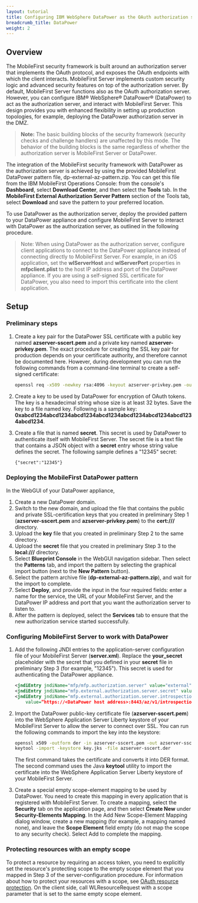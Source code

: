 ```yaml
---
layout: tutorial
title: Configuring IBM WebSphere DataPower as the OAuth authorization server
breadcrumb_title: DataPower
weight: 2
---
```

<!-- NLS_CHARSET=UTF-8 -->
## Overview
The MobileFirst security framework is built around an authorization server that implements the OAuth protocol, and exposes the OAuth endpoints with which the client interacts. MobileFirst Server implements custom security logic and advanced security features on top of the authorization server. By default, MobileFirst Server functions also as the OAuth authorization server. However, you can configure IBM® WebSphere® DataPower® (DataPower) to act as the authorization server, and interact with MobileFirst Server. This design provides you with enhanced flexibility in setting up production topologies, for example, deploying the DataPower authorization server in the DMZ.

> **Note:** The basic building blocks of the security framework (security checks and challenge handlers) are unaffected by this mode. The behavior of the building blocks is the same regardless of whether the authorization server is MobileFirst Server or DataPower.

The integration of the MobileFirst security framework with DataPower as the authorization server is achieved by using the provided MobileFirst DataPower pattern file, dp-external-az-pattern.zip. You can get this file from the IBM MobileFirst Operations Console: from the console's **Dashboard**, select **Download Center**, and then select the **Tools** tab. In the **MobileFirst External Authorization Server Pattern** section of the Tools tab, select **Download** and save the pattern to your preferred location.

To use DataPower as the authorization server, deploy the provided pattern to your DataPower appliance and configure MobileFirst Server to interact with DataPower as the authorization server, as outlined in the following procedure.

> Note: When using DataPower as the authorization server, configure client applications to connect to the DataPower appliance instead of connecting directly to MobileFirst Server. For example, in an iOS application, set the **wlServerHost** and **wlServerPort** properties in **mfpclient.plist** to the host IP address and port of the DataPower appliance. If you are using a self-signed SSL certificate for DataPower, you also need to import this certificate into the client application.

## Setup
### Preliminary steps
1. Create a key pair for the DataPower SSL certificate with a public key named **azserver-sscert.pem** and a private key named **azserver-privkey.pem**. The exact procedure for creating the SSL key pair for production depends on your certificate authority, and therefore cannot be documented here. However, during development you can run the following commands from a command-line terminal to create a self-signed certificate:

    ```bash
    openssl req -x509 -newkey rsa:4096 -keyout azserver-privkey.pem -out azserver-sscert.pem -days 365 -nodes
    ```
    
2. Create a key to be used by DataPower for encryption of OAuth tokens. The key is a hexadecimal string whose size is at least 32 bytes. Save the key to a file named key. Following is a sample key: **0xabcd1234abcd1234abcd1234abcd1234abcd1234abcd1234abcd1234abcd1234**.

3. Create a file that is named **secret**. This secret is used by DataPower to authenticate itself with MobileFirst Server. The secret file is a text file that contains a JSON object with a **secret** entry whose string value defines the secret. The following sample defines a "12345" secret:

    ```xml
    {"secret":"12345"}
    ```

### Deploying the MobileFirst DataPower pattern
In the WebGUI of your DataPower appliance,

1. Create a new DataPower domain.
2. Switch to the new domain, and upload the file that contains the public and private SSL-certification keys that you created in preliminary Step 1 (**azserver-sscert.pem** and **azserver-privkey.pem**) to the **cert:///** directory.
3. Upload the **key** file that you created in preliminary Step 2 to the same directory.
4. Upload the **secret** file that you created in preliminary Step 3 to the **local:///** directory.
5. Select **Blueprint Console** in the WebGUI navigation sidebar. Then select the **Patterns** tab, and import the pattern by selecting the graphical import button (next to the **New Pattern** button).
6. Select the pattern archive file (**dp-external-az-pattern.zip**), and wait for the import to complete.
7. Select **Deploy**, and provide the input in the four required fields: enter a name for the service, the URL of your MobileFirst Server, and the DataPower IP address and port that you want the authorization server to listen to.
8. After the pattern is deployed, select the **Services** tab to ensure that the new authorization service started successfully.

### Configuring MobileFirst Server to work with DataPower
1. Add the following JNDI entries to the application-server configuration file of your MobileFirst Server (**server.xml**). Replace the **your_secret** placeholder with the secret that you defined in your **secret** file in preliminary Step 3 (for example, "12345"). This secret is used for authenticating the DataPower appliance.

    ```xml
    <jndiEntry jndiName="mfp/mfp.authorization.server" value="external"/>
    <jndiEntry jndiName="mfp.external.authorization.server.secret" value="your_secret"/>
    <jndiEntry jndiName="mfp.external.authorization.server.introspection.url"
        value=“https://<DataPower host address>:8443/az/v1/introspection"/>
    ```
    
2. Import the DataPower public-key certificate file (**azserver-sscert.pem**) into the WebSphere Application Server Liberty keystore of your MobileFirst Server to allow the server to connect over SSL. You can run the following commands to import the key into the keystore:

    ```bash
    openssl x509 -outform der -in azserver-sscert.pem -out azserver-sscert.der
    keytool -import -keystore key.jks -file azserver-sscert.der
    ```
    
    The first command takes the certificate and converts it into DER format. The second command uses the Java **keytool** utility to import the certificate into the WebSphere Application Server Liberty keystore of your MobileFirst Server.
    
3. Create a special empty scope-element mapping to be used by DataPower. You need to create this mapping in every application that is registered with MobileFirst Server. To create a mapping, select the **Security** tab on the application page, and then select **Create New** under **Security-Elements Mapping**. In the Add New Scope-Element Mapping dialog window, create a new mapping (for example, a mapping named none), and leave the **Scope Element** field empty (do not map the scope to any security check). Select Add to complete the mapping.

### Protecting resources with an empty scope
To protect a resource by requiring an access token, you need to explicitly set the resource's protecting scope to the empty scope element that you mapped in Step 3 of the server-configuration procedure. For information about how to protect your resources with a scope, see [OAuth resource protection](../../../foundation/8.0/authentication-and-security#protecting-resources). On the client side, call WLResourceRequest with a scope parameter that is set to the same empty scope element.

